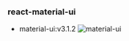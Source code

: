 ### react-material-ui
- material-ui:v3.1.2
![material-ui](https://user-images.githubusercontent.com/18510885/47631138-0b837580-db88-11e8-8aa5-26f49fd20f96.png)
